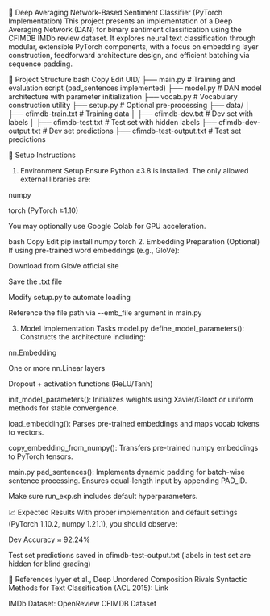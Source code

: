 
🧠 Deep Averaging Network-Based Sentiment Classifier (PyTorch Implementation)
This project presents an implementation of a Deep Averaging Network (DAN) for binary sentiment classification using the CFIMDB IMDb review dataset. It explores neural text classification through modular, extensible PyTorch components, with a focus on embedding layer construction, feedforward architecture design, and efficient batching via sequence padding.

📁 Project Structure
bash
Copy
Edit
UID/
├── main.py                   # Training and evaluation script (pad_sentences implemented)
├── model.py                  # DAN model architecture with parameter initialization
├── vocab.py                  # Vocabulary construction utility
├── setup.py                  # Optional pre-processing 
├── data/
│   ├── cfimdb-train.txt      # Training data
│   ├── cfimdb-dev.txt        # Dev set with labels
│   ├── cfimdb-test.txt       # Test set with hidden labels
├── cfimdb-dev-output.txt     # Dev set predictions
├── cfimdb-test-output.txt    # Test set predictions

🚀 Setup Instructions
1. Environment Setup
Ensure Python ≥3.8 is installed. The only allowed external libraries are:

numpy

torch (PyTorch ≥1.10)

You may optionally use Google Colab for GPU acceleration.

bash
Copy
Edit
pip install numpy torch
2. Embedding Preparation (Optional)
If using pre-trained word embeddings (e.g., GloVe):

Download from GloVe official site

Save the .txt file

Modify setup.py to automate loading

Reference the file path via --emb_file argument in main.py

3. Model Implementation Tasks
model.py
define_model_parameters(): Constructs the architecture including:

nn.Embedding

One or more nn.Linear layers

Dropout + activation functions (ReLU/Tanh)

init_model_parameters(): Initializes weights using Xavier/Glorot or uniform methods for stable convergence.

load_embedding(): Parses pre-trained embeddings and maps vocab tokens to vectors.

copy_embedding_from_numpy(): Transfers pre-trained numpy embeddings to PyTorch tensors.

main.py
pad_sentences(): Implements dynamic padding for batch-wise sentence processing. Ensures equal-length input by appending PAD_ID.


Make sure run_exp.sh includes default hyperparameters.

📈 Expected Results
With proper implementation and default settings (PyTorch 1.10.2, numpy 1.21.1), you should observe:

Dev Accuracy ≈ 92.24%

Test set predictions saved in cfimdb-test-output.txt (labels in test set are hidden for blind grading)



🧠 References
Iyyer et al., Deep Unordered Composition Rivals Syntactic Methods for Text Classification (ACL 2015): Link

IMDb Dataset: OpenReview CFIMDB Dataset
